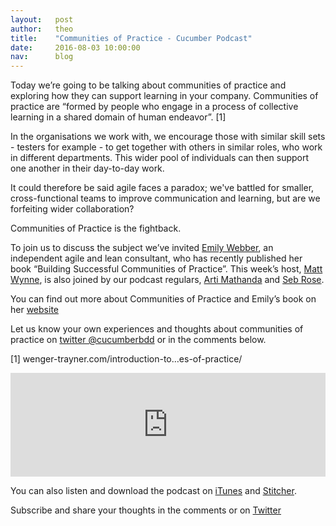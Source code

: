 ```yaml
---
layout:   post
author:   theo
title:    "Communities of Practice - Cucumber Podcast"
date:     2016-08-03 10:00:00
nav:      blog
---
```


Today we’re going to be talking about communities of practice and exploring how they can support learning in your company. Communities of practice are “formed by people who engage in a process of collective learning in a shared domain of human endeavor”. [1]

In the organisations we work with, we encourage those with similar skill sets - testers for example - to get together with others in similar roles, who work in different departments. This wider pool of individuals can then support one another in their day-to-day work.

It could therefore be said agile faces a paradox; we've battled for smaller, cross-functional teams to improve communication and learning, but are we forfeiting wider collaboration?

Communities of Practice is the fightback.

To join us to discuss the subject we’ve invited [Emily Webber](https://twitter.com/ewebber), an independent agile and lean consultant, who has recently published her book “Building Successful Communities of Practice”. This week’s host, [Matt Wynne](https://twitter.com/mattwynne), is also joined by our podcast regulars, [Arti Mathanda](https://twitter.com/artismarti) and [Seb Rose](https://twitter.com/sebrose).

You can find out more about Communities of Practice and Emily’s book on her [website](emilywebber.co.uk/building-success…ctice/#more-3827)

Let us know your own experiences and thoughts about communities of practice on [twitter @cucumberbdd](twitter.com/cucumberbdd) or in the comments below.

[1] wenger-trayner.com/introduction-to…es-of-practice/

<iframe width="100%" height="166" scrolling="no" frameborder="no" src="https://w.soundcloud.com/player/?url=https%3A//api.soundcloud.com/tracks/276642529&amp;color=ff5500&amp;auto_play=false&amp;hide_related=false&amp;show_comments=true&amp;show_user=true&amp;show_reposts=false"></iframe>

You can also listen and download the podcast on [iTunes](https://itunes.apple.com/gb/podcast/cucumber-podcast-rss/id1078896635) and [Stitcher](http://www.stitcher.com/s?fid=81999&refid=stpr). 

Subscribe and share your thoughts in the comments or on [Twitter](https://twitter.com/cucumberbdd)
